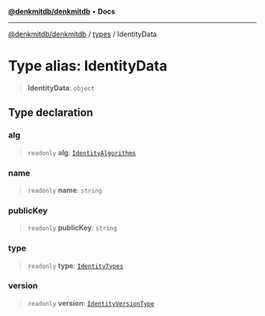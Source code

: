 [**@denkmitdb/denkmitdb**](../../README.md) • **Docs**

***

[@denkmitdb/denkmitdb](../../modules.md) / [types](../README.md) / IdentityData

# Type alias: IdentityData

> **IdentityData**: `object`

## Type declaration

### alg

> `readonly` **alg**: [`IdentityAlgorithms`](IdentityAlgorithms.md)

### name

> `readonly` **name**: `string`

### publicKey

> `readonly` **publicKey**: `string`

### type

> `readonly` **type**: [`IdentityTypes`](../enumerations/IdentityTypes.md)

### version

> `readonly` **version**: [`IdentityVersionType`](IdentityVersionType.md)
